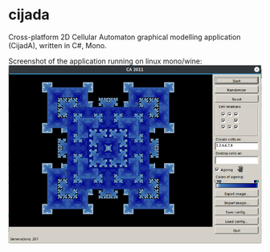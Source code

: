 # cijada
Cross-platform 2D Cellular Automaton graphical modelling application (CijadA), written in C#, Mono.

Screenshot of the application running on linux mono/wine:
![Screenshot](https://raw.githubusercontent.com/auxiliaire/cijada/master/Screenshot_20170628_220856.png)
